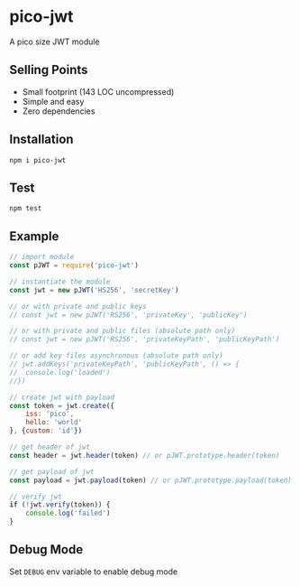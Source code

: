 # pico-jwt
A pico size JWT module

## Selling Points
- Small footprint (143 LOC uncompressed)
- Simple and easy
- Zero dependencies

## Installation
`npm i pico-jwt`

## Test
`npm test`

## Example
```javascript
// import module
const pJWT = require('pico-jwt')

// instantiate the module
const jwt = new pJWT('HS256', 'secretKey')

// or with private and public keys
// const jwt = new pJWT('RS256', 'privateKey', 'publicKey')

// or with private and public files (absolute path only)
// const jwt = new pJWT('RS256', 'privateKeyPath', 'publicKeyPath')

// or add key files asynchronous (absolute path only)
// jwt.addKeys('privateKeyPath', 'publicKeyPath', () => {
//	console.log('loaded')
//})

// create jwt with payload
const token = jwt.create({
	iss: 'pico',
	hello: 'world'
}, {custom: 'id'})

// get header of jwt
const header = jwt.header(token) // or pJWT.prototype.header(token)

// get payload of jwt
const payload = jwt.payload(token) // or pJWT.prototype.payload(token)

// verify jwt
if (!jwt.verify(token)) {
	console.log('failed')
}
```

## Debug Mode
Set `DEBUG` env variable to enable debug mode
